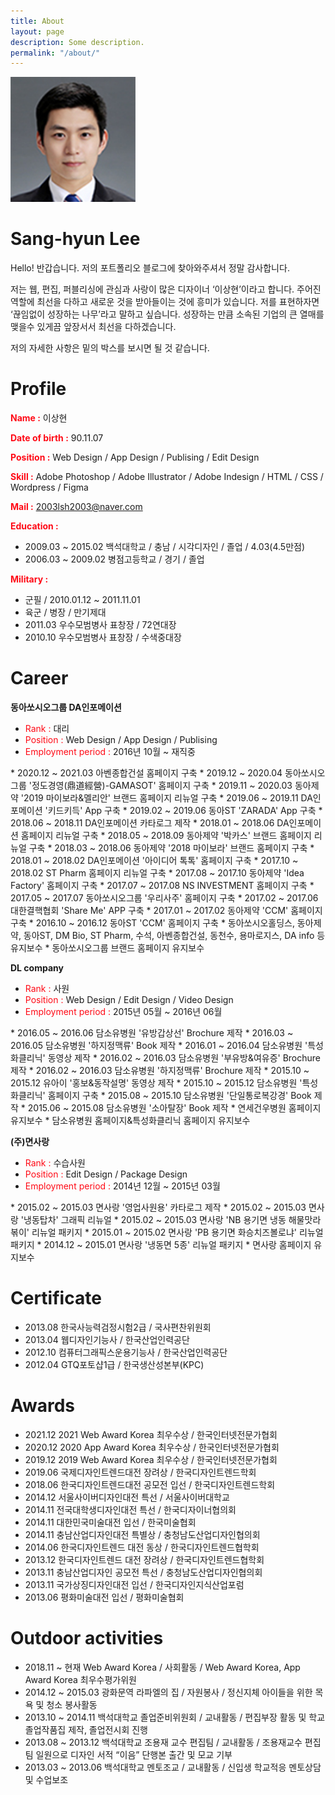 ```yaml
---
title: About
layout: page
description: Some description.
permalink: "/about/"
---
```


<img class="img-rounded" src="/assets/img/uploads/profile.png" alt="Thiago Rossener" width="200">

# Sang-hyun Lee

Hello! 반갑습니다.
저의 포트폴리오 블로그에 찾아와주셔서 정말 감사합니다.

저는 웹, 편집, 퍼블리싱에 관심과 사랑이 많은 디자이너 ‘이상현’이라고 합니다.
주어진 역할에 최선을 다하고 새로운 것을 받아들이는 것에 흥미가 있습니다. 저를 표현하자면 ‘끊임없이 성장하는 나무’라고 말하고 싶습니다.
성장하는 만큼 소속된 기업의 큰 열매를 맺을수 있게끔 앞장서서 최선을 다하겠습니다.

저의 자세한 사항은 밑의 박스를 보시면 될 것 같습니다.

# Profile

<span style="color:#ff0a16">**Name :**</span> 이상현

<span style="color:#ff0a16">**Date of birth :**</span> 90.11.07 

<span style="color:#ff0a16">**Position :**</span> Web Design / App Design / Publising / Edit Design 

<span style="color:#ff0a16">**Skill :**</span> Adobe Photoshop / Adobe Illustrator / Adobe Indesign / HTML / CSS / Wordpress / Figma

<span style="color:#ff0a16">**Mail :**</span> 2003lsh2003@naver.com


<span style="color:#ff0a16">**Education :**</span> 
* 2009.03 ~ 2015.02   백석대학교 / 충남 / 시각디자인 / 졸업 / 4.03(4.5만점)
* 2006.03 ~ 2009.02   병점고등학교 / 경기 / 졸업


<span style="color:#ff0a16">**Military :**</span> 
* 군필 / 2010.01.12 ~ 2011.11.01
* 육군 / 병장 / 만기제대
* 2011.03   우수모범병사 표창장 / 72연대장
* 2010.10   우수모범병사 표창장 / 수색중대장



# Career

**동아쏘시오그룹 DA인포메이션**

* <span style="color:#ff0a16">Rank :</span> 대리
* <span style="color:#ff0a16">Position :</span> Web Design / App Design / Publising
* <span style="color:#ff0a16">Employment period :</span> 2016년 10월 ~ 재직중
<p></p>
* 2020.12 ~ 2021.03   아벤종합건설 홈페이지 구축
* 2019.12 ~ 2020.04   동아쏘시오그룹 '정도경영(鼎道經營)-GAMASOT' 홈페이지 구축
* 2019.11 ~ 2020.03   동아제약 '2019 마이보라&멜리안' 브랜드 홈페이지 리뉴얼 구축
* 2019.06 ~ 2019.11   DA인포메이션 '키드키득' App 구축
* 2019.02 ~ 2019.06   동아ST 'ZARADA' App 구축
* 2018.06 ~ 2018.11   DA인포메이션 카타로그 제작
* 2018.01 ~ 2018.06   DA인포메이션 홈페이지 리뉴얼 구축
* 2018.05 ~ 2018.09   동아제약 '박카스' 브랜드 홈페이지 리뉴얼 구축
* 2018.03 ~ 2018.06   동아제약 '2018 마이보라' 브랜드 홈페이지 구축
* 2018.01 ~ 2018.02   DA인포메이션 '아이디어 톡톡' 홈페이지 구축
* 2017.10 ~ 2018.02   ST Pharm 홈페이지 리뉴얼 구축
* 2017.08 ~ 2017.10   동아제약 'Idea Factory' 홈페이지 구축
* 2017.07 ~ 2017.08   NS INVESTMENT 홈페이지 구축
* 2017.05 ~ 2017.07   동아쏘시오그룹 '우리사주' 홈페이지 구축
* 2017.02 ~ 2017.06   대한결핵협회 'Share Me' APP 구축
* 2017.01 ~ 2017.02   동아제약 'CCM' 홈페이지 구축
* 2016.10 ~ 2016.12   동아ST 'CCM' 홈페이지 구축
* 동아쏘시오홀딩스, 동아제약, 동아ST, DM Bio, ST Pharm, 수석, 아벤종합건설, 동천수, 용마로지스, DA info 등 유지보수
* 동아쏘시오그룹 브랜드 홈페이지 유지보수
<p></p>
<p></p>

**DL company**

* <span style="color:#ff0a16">Rank :</span> 사원
* <span style="color:#ff0a16">Position :</span> Web Design / Edit Design / Video Design 
* <span style="color:#ff0a16">Employment period :</span> 2015년 05월 ~ 2016년 06월
<p></p>
* 2016.05 ~ 2016.06   담소유병원 '유방갑상선' Brochure 제작
* 2016.03 ~ 2016.05   담소유병원 '하지정맥류' Book 제작
* 2016.01 ~ 2016.04   담소유병원 '특성화클리닉' 동영상 제작
* 2016.02 ~ 2016.03   담소유병원 '부유방&여유증' Brochure 제작
* 2016.02 ~ 2016.03   담소유병원 '하지정맥류' Brochure 제작
* 2015.10 ~ 2015.12   유아이 '홍보&동작설명' 동영상 제작
* 2015.10 ~ 2015.12   담소유병원 '특성화클리닉' 홈페이지 구축
* 2015.08 ~ 2015.10   담소유병원 '단일통로복강경' Book 제작
* 2015.06 ~ 2015.08   담소유병원 '소아탈장' Book 제작
* 연세건우병원 홈페이지 유지보수
* 담소유병원 홈페이지&특성화클리닉 홈페이지 유지보수
<p></p>
<p></p>

**(주)면사랑**

* <span style="color:#ff0a16">Rank :</span> 수습사원
* <span style="color:#ff0a16">Position :</span> Edit Design / Package Design 
* <span style="color:#ff0a16">Employment period :</span> 2014년 12월 ~ 2015년 03월
<p></p>
* 2015.02 ~ 2015.03   면사랑 '영업사원용' 카타로그 제작
* 2015.02 ~ 2015.03   면사랑 '냉동탑차' 그래픽 리뉴얼
* 2015.02 ~ 2015.03   면사랑 'NB 용기면 냉동 해물맛라볶이' 리뉴얼 패키지
* 2015.01 ~ 2015.02   면사랑 'PB 용기면 화승치즈볼로냐' 리뉴얼 패키지
* 2014.12 ~ 2015.01   면사랑 '냉동면 5종' 리뉴얼 패키지
* 면사랑 홈페이지 유지보수


# Certificate

* 2013.08   한국사능력검정시험2급 / 국사편찬위원회
* 2013.04   웹디자인기능사 / 한국산업인력공단
* 2012.10   컴퓨터그래픽스운용기능사 / 한국산업인력공단
* 2012.04   GTQ포토샵1급 / 한국생산성본부(KPC)

# Awards

* 2021.12   2021 Web Award Korea 최우수상 / 한국인터넷전문가협회
* 2020.12   2020 App Award Korea 최우수상 / 한국인터넷전문가협회
* 2019.12   2019 Web Award Korea 최우수상 / 한국인터넷전문가협회
* 2019.06   국제디자인트렌드대전 장려상 / 한국디자인트렌드학회
* 2018.06   한국디자인트렌드대전 공모전 입선 / 한국디자인트렌드학회
* 2014.12   서울사이버디자인대전 특선 / 서울사이버대학교
* 2014.11   전국대학생디자인대전 특선 / 한국디자이너협의회
* 2014.11   대한민국미술대전 입선 / 한국미술협회
* 2014.11   충남산업디자인대전 특별상 / 충청남도산업디자인협의회
* 2014.06   한국디자인트렌드 대전 동상 / 한국디자인트렌드협학회
* 2013.12   한국디자인트렌드 대전 장려상 / 한국디자인트렌드협학회
* 2013.11   충남산업디자인 공모전 특선 / 충청남도산업디자인협의회
* 2013.11   국가상징디자인대전 입선 / 한국디자인지식산업포럼
* 2013.06   평화미술대전 입선 / 평화미술협회

# Outdoor activities

* 2018.11 ~ 현재      Web Award Korea / 사회활동 / Web Award Korea, App Award Korea 최우수평가위원
* 2014.12 ~ 2015.03   광화문역 라파엘의 집 / 자원봉사 / 정신지체 아이들을 위한 목욕 및 청소 봉사활동
* 2013.10 ~ 2014.11   백석대학교 졸업준비위원회 / 교내활동 / 편집부장 활동 및 학교졸업작품집 제작, 졸업전시회 진행
* 2013.08 ~ 2013.12   백석대학교 조용재 교수 편집팀 / 교내활동 / 조용재교수 편집팀 일원으로 디자인 서적 “이음” 단행본 출간 및 모교 기부
* 2013.03 ~ 2013.06   백석대학교 멘토조교 / 교내활동 / 신입생 학교적응 멘토상담 및 수업보조
